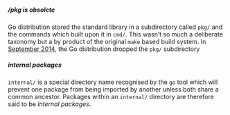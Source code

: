 ##### /pkg is obsolete

Go distribution stored the standard library in a subdirectory called `pkg/` and the commands which built upon it in `cmd/`. This wasn’t so much a deliberate taxonomy but a by product of the original `make` based build system. In [September 2014](https://groups.google.com/forum/m/#!msg/golang-dev/c5AknZg3Kww/OFLmvGyfNR0J), the Go distribution dropped the `pkg/` subdirectory

##### internal packages

`internal/` is a special directory name recognised by the `go` tool which will prevent one package from being imported by another unless both share a common ancestor. Packages within an `internal/` directory are therefore said to be *internal packages*.
